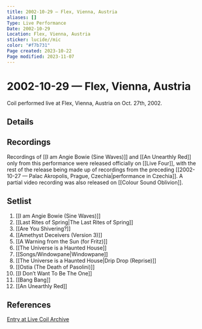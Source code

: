```yaml
---
title: 2002-10-29 — Flex, Vienna, Austria
aliases: []
Type: Live Performance
Date: 2002-10-29
Location: Flex, Vienna, Austria
sticker: lucide//mic
color: "#f7b731"
Page created: 2023-10-22
Page modified: 2023-11-07
---
```


# 2002-10-29 — Flex, Vienna, Austria

Coil performed live at Flex, Vienna, Austria on Oct. 27th, 2002.

## Details


## Recordings

Recordings of [[I am Angie Bowie (Sine Waves)]] and [[An Unearthly Red]] only from this performance were released officially on [[Live Four]], with the rest of the release being made up of recordings from the preceding [[2002-10-27 — Palac Akropolis, Prague, Czechia|performance in Czechia]]. A partial video recording was also released on [[Colour Sound Oblivion]].

## Setlist
1. [[I am Angie Bowie (Sine Waves)]]
2. [[Last Rites of Spring|The Last Rites of Spring]]
3. [[Are You Shivering?]]
4. [[Amethyst Deceivers (Version 3)]]
5. [[A Warning from the Sun (for Fritz)]]
6. [[The Universe is a Haunted House]]
7. [[Songs/Windowpane|Windowpane]]
8. [[The Universe is a Haunted House|Drip Drop (Reprise)]]
9. [[Ostia (The Death of Pasolini)]]
10. [[I Don’t Want To Be The One]]
11. [[Bang Bang]]
12. [[An Unearthly Red]]

## References

[Entry at Live Coil Archive](https://live-coil-archive.com/2002-sept-oct/2002-flex-vienna/)
